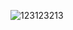 ![123123213](https://user-images.githubusercontent.com/74094829/190626951-eae8ac7e-e335-4f60-a569-784989ccc6a0.PNG)

